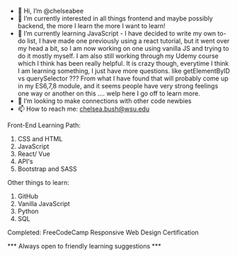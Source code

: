 - 👋 Hi, I’m @chelseabee
- 👀 I’m currently interested in all things frontend and maybe possibly backend, the more I learn the more I want to learn!
- 🌱 I’m currently learning JavaScript - I have decided to write my own to-do list, I have made one previously using a react tutorial, but it went over my head a bit, so I am now working on one using vanilla JS and trying to do it mostly myself. I am also still working through my Udemy course which I think has been really helpful. It is crazy though, everytime I think I am learning something, I just have more questions. like getElementByID vs querySelector ??? From what I have found that will probably come up in my ES6,7,8 module, and it seems people have very strong feelings one way or another on this .... welp here I go off to learn more. 
- 💞️ I’m looking to make connections with other code newbies
- 📫 How to reach me: chelsea.bush@wsu.edu


Front-End Learning Path:
1. CSS and HTML
2. JavaScript
3. React/ Vue
4. API's
5. Bootstrap and SASS

Other things to learn:
1. GitHub
2. Vanilla JavaScript
3. Python
4. SQL

Completed:
FreeCodeCamp Responsive Web Design Certification

*** Always open to friendly learning suggestions ***

<!---
chelseabee/chelseabee is a ✨ special ✨ repository because its `README.md` (this file) appears on your GitHub profile.
You can click the Preview link to take a look at your changes.
--->

